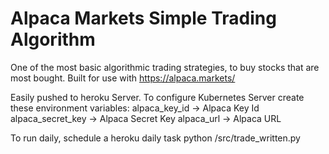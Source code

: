 # Alpaca Markets Simple Trading Algorithm

One of the most basic algorithmic trading strategies, to buy stocks that are most bought.
Built for use with https://alpaca.markets/

Easily pushed to heroku Server.
To configure Kubernetes Server create these environment variables:
    alpaca_key_id -> Alpaca Key Id
    alpaca_secret_key -> Alpaca Secret Key
    alpaca_url -> Alpaca URL



To run daily, schedule a heroku daily task
python /src/trade_written.py
